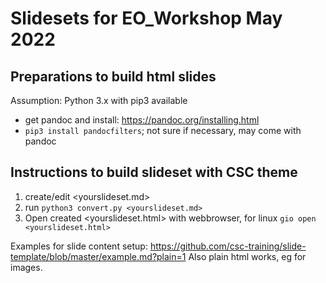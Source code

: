 # Slidesets for EO_Workshop May 2022

## Preparations to build html slides

Assumption: Python 3.x with pip3 available

* get pandoc and install: https://pandoc.org/installing.html
* `pip3 install pandocfilters`; not sure if necessary, may come with pandoc

## Instructions to build slideset with CSC theme

1. create/edit <yourslideset.md>
2. run `python3 convert.py <yourslideset.md>`
3. Open created <yourslideset.html> with webbrowser, for linux `gio open <yourslideset.html>`

Examples for slide content setup: https://github.com/csc-training/slide-template/blob/master/example.md?plain=1
Also plain html works, eg for images.

